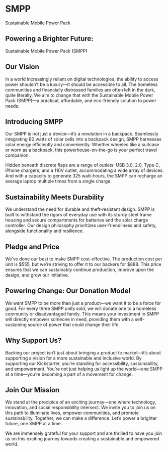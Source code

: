 # SMPP
Sustainable Mobile Power Pack

## Powering a Brighter Future: 
Sustainable Mobile Power Pack (SMPP)

## Our Vision

In a world increasingly reliant on digital technologies, 
the ability to access power shouldn’t be a luxury—it should be accessible to all. 
The homeless communities and financially distressed families are often left in the dark, quite literally. 
We aim to change that with the Sustainable Mobile Power Pack (SMPP)—a practical, affordable, and eco-friendly solution to power needs.

## Introducing SMPP

Our SMPP is not just a device—it’s a revolution in a backpack. Seamlessly integrating 80 watts of solar cells into a backpack design, SMPP harnesses solar energy efficiently and conveniently. Whether wheeled like a suitcase or worn as a backpack, this powerhouse-on-the-go is your perfect travel companion.

Hidden beneath discrete flaps are a range of outlets: USB 3.0, 2.0, Type C, iPhone chargers, and a 110V outlet, accommodating a wide array of devices. And with a capacity to generate 325 watt-hours, the SMPP can recharge an average laptop multiple times from a single charge.

## Sustainability Meets Durability

We understand the need for durable and theft-resistant design. SMPP is built to withstand the rigors of everyday use with its sturdy steel frame housing and secure compartments for batteries and the solar charge controller. Our design philosophy prioritizes user-friendliness and safety, alongside functionality and resilience.

## Pledge and Price

We’ve done our best to make SMPP cost-effective. The production cost per unit is $555, but we’re striving to offer it to our backers for $888. This price ensures that we can sustainably continue production, improve upon the design, and grow our initiative.

## Powering Change: Our Donation Model

We want SMPP to be more than just a product—we want it to be a force for good. For every three SMPP units sold, we will donate one to a homeless community or disadvantaged family. This means your investment in SMPP will directly empower someone in need, providing them with a self-sustaining source of power that could change their life.

## Why Support Us?

Backing our project isn’t just about bringing a product to market—it’s about supporting a vision for a more sustainable and inclusive world. By supporting our Kickstarter, you’re standing for accessibility, sustainability, and empowerment. You’re not just helping us light up the world—one SMPP at a time—you’re becoming a part of a movement for change.

## Join Our Mission

We stand at the precipice of an exciting journey—one where technology, innovation, and social responsibility intersect. We invite you to join us on this path to illuminate lives, empower communities, and promote sustainability. Together, we can make a difference. Let’s power a brighter future, one SMPP at a time.

We are immensely grateful for your support and are thrilled to have you join us on this exciting journey towards creating a sustainable and empowered world.
